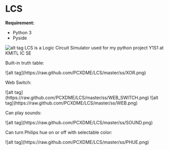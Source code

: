 LCS
===
**Requirement:**
+ Python 3
+ Pyside

![alt tag](https://raw.github.com/PCXDME/LCS/master/ss/Main.png)
LCS is a Logic Circuit Simulator used for my python project Y1S1 at KMITL IC SE

<dl>
	<dt>Built-in truth table:</dt>
</dl>
![alt tag](https://raw.github.com/PCXDME/LCS/master/ss/XOR.png)

<dl>
	<dt>Web Switch:</dt>
</dl>
![alt tag](https://raw.github.com/PCXDME/LCS/master/ss/WEB_SWITCH.png)
![alt tag](https://raw.github.com/PCXDME/LCS/master/ss/WEB.png)

<dl>
	<dt>Can play sounds:</dt>
</dl>
![alt tag](https://raw.github.com/PCXDME/LCS/master/ss/SOUND.png)

<dl>
	<dt>Can turn Philips hue on or off with selectable color:</dt>
</dl>
![alt tag](https://raw.github.com/PCXDME/LCS/master/ss/PHUE.png)